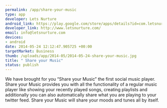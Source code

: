 ```yaml
--- 
permalink: /app/share-your-music
type: app
developer: Lets Nurture
android_link: https://play.google.com/store/apps/details?id=com.letsnurture.sharemusic
developer_link: http://www.letsnurture.com/
email: info@letsnurture.com
devices: 
- android
date: 2014-05-24 12:12:47.905725 +00:00
targetMarket: Business
thumb: /uploads/app/2014-05/2014-05-24-share-your-music.jpg
title: " Share your Music"
status: publish
---
```


We have brought for you “Share your Music” the first social music player. Share your Music provides you with all the functionality of a regular music player like showing your recently played songs, creating playlists and additionally you can also automatically share what you are playing to your twitter feed. Share your Music will share your moods and tunes all by itself.
